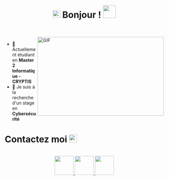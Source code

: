 <h1 align="center">
  <a target="_blank">
    <img src="https://github.com/JayantGoel001/JayantGoel001/blob/master/GIF/Earth.gif" width="24px" style="max-width:100%;">
  </a>
  Bonjour !
  <a target="_blank">
    <img src="https://github.com/JayantGoel001/JayantGoel001/blob/master/GIF/Hi.gif" width="40px" />
  </a>
</h1>

<br/>
<br/>
<a target="_blank">
  <img align="right" height="250" width="400" alt="GIF" src="https://github.com/JayantGoel001/JayantGoel001/blob/master/GIF/image.gif">
</a>

- 🔭 Actuellement étudiant en **Master 2 Informatique - CRYPTIS**
- 🌱 Je suis à la recherche d'un stage en **Cybersécurité**

<h1>
  Contactez moi
  <a target="_blank">
    <img src="https://github.com/JayantGoel001/JayantGoel001/blob/master/GIF/Handshake.gif" height="25px" style="max-width:100%;">
  </a>
</h1>

<p align="center">
  <br>
  <a href="https://www.linkedin.com/in/kalai-hedi/" target="_blank">
    <code><img height="60" width="60" src="https://github.com/JayantGoel001/JayantGoel001/blob/master/SVG/linkedin.svg"/></code>
  </a>
  <a href="https://www.root-me.org/Eddy_Kalai" target="_blank">
    <code><img  height="60" width="60" src="https://www.root-me.org/IMG/logo/siteon0.svg"/></code>
  </a>
  <a href="https://discordapp.com/users/186124831354388481" target="_blank">
    <code><img height="60" width="60" src="https://assets-global.website-files.com/6257adef93867e50d84d30e2/636e0a6918e57475a843f59f_icon_clyde_black_RGB.svg"/></code>
  </a>
</p>
<br/>

